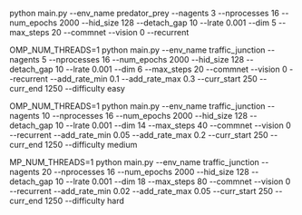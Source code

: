 python main.py --env_name predator_prey --nagents 3 --nprocesses 16 --num_epochs 2000 --hid_size 128 --detach_gap 10 --lrate 0.001 --dim 5 --max_steps 20 --commnet --vision 0 --recurrent


OMP_NUM_THREADS=1 python main.py --env_name traffic_junction --nagents 5 --nprocesses 16 --num_epochs 2000 --hid_size 128 --detach_gap 10 --lrate 0.001 --dim 6 --max_steps 20 --commnet --vision 0 --recurrent  --add_rate_min 0.1 --add_rate_max 0.3 --curr_start 250 --curr_end 1250 --difficulty easy


OMP_NUM_THREADS=1 python main.py --env_name traffic_junction --nagents 10 --nprocesses 16 --num_epochs 2000 --hid_size 128 --detach_gap 10 --lrate 0.001 --dim 14 --max_steps 40 --commnet --vision 0 --recurrent  --add_rate_min 0.05 --add_rate_max 0.2 --curr_start 250 --curr_end 1250 --difficulty medium


MP_NUM_THREADS=1 python main.py --env_name traffic_junction --nagents 20 --nprocesses 16 --num_epochs 2000 --hid_size 128 --detach_gap 10 --lrate 0.001 --dim 18 --max_steps 80 --commnet --vision 0 --recurrent  --add_rate_min 0.02 --add_rate_max 0.05 --curr_start 250 --curr_end 1250 --difficulty hard
